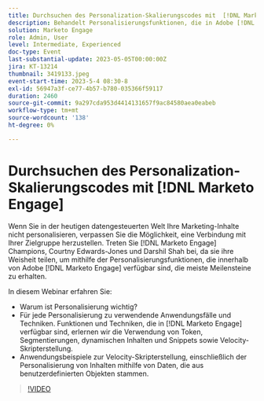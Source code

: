 ```yaml
---
title: Durchsuchen des Personalization-Skalierungscodes mit  [!DNL Marketo Engage]
description: Behandelt Personalisierungsfunktionen, die in Adobe [!DNL Marketo Engage] verfügbar sind; Token, Segmentierungen, dynamische Inhalte und Snippets und Velocity-Skripterstellung.  Anwendungsbeispiele zur Velocity-Skripterstellung, einschließlich der Personalisierung von Inhalten mithilfe von Daten, die aus benutzerdefinierten Objekten stammen.
solution: Marketo Engage
role: Admin, User
level: Intermediate, Experienced
doc-type: Event
last-substantial-update: 2023-05-05T00:00:00Z
jira: KT-13214
thumbnail: 3419133.jpeg
event-start-time: 2023-5-4 08:30-8
exl-id: 56947a3f-ce77-4b57-b780-035366f59117
duration: 2460
source-git-commit: 9a297cda953d4414131657f9ac84580aea0eabeb
workflow-type: tm+mt
source-wordcount: '138'
ht-degree: 0%

---
```


# Durchsuchen des Personalization-Skalierungscodes mit [!DNL Marketo Engage]

Wenn Sie in der heutigen datengesteuerten Welt Ihre Marketing-Inhalte nicht personalisieren, verpassen Sie die Möglichkeit, eine Verbindung mit Ihrer Zielgruppe herzustellen. Treten Sie [!DNL Marketo Engage] Champions, Courtny Edwards-Jones und Darshil Shah bei, da sie ihre Weisheit teilen, um mithilfe der Personalisierungsfunktionen, die innerhalb von Adobe [!DNL Marketo Engage] verfügbar sind, die meiste Meilensteine zu erhalten.

In diesem Webinar erfahren Sie:

* Warum ist Personalisierung wichtig?
* Für jede Personalisierung zu verwendende Anwendungsfälle und Techniken. Funktionen und Techniken, die in [!DNL Marketo Engage] verfügbar sind, erlernen wir die Verwendung von Token, Segmentierungen, dynamischen Inhalten und Snippets sowie Velocity-Skripterstellung.
* Anwendungsbeispiele zur Velocity-Skripterstellung, einschließlich der Personalisierung von Inhalten mithilfe von Daten, die aus benutzerdefinierten Objekten stammen.

>[!VIDEO](https://video.tv.adobe.com/v/3419133/?learn=on)
